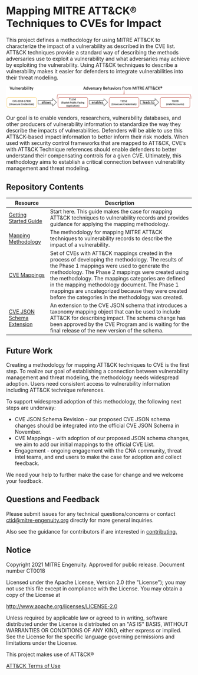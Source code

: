 # Mapping MITRE ATT&CK® Techniques to CVEs for Impact

This project defines a methodology for using MITRE ATT&CK to characterize the impact of a vulnerability as described in the CVE list. ATT&CK techniques provide a standard way of describing the methods adversaries use to exploit a vulnerability and what adversaries may achieve by exploiting the vulnerability. Using ATT&CK techniques to describe a vulnerability makes it easier for defenders to integrate vulnerabilities into their threat modeling. 


![/cve-2018-17900-mapping-example.png](/cve-2018-17900-mapping-example-full.png)

Our goal is to enable vendors, researchers, vulnerability databases, and other producers of vulnerability information to standardize the way they describe the impacts of vulnerabilities. Defenders will be able to use this ATT&CK-based impact information to better inform their risk models. When used with security control frameworks that are mapped to ATT&CK, CVE’s with ATT&CK Technique references should enable defenders to better understand their compensating controls for a given CVE. Ultimately, this methodology aims to establish a critical connection between vulnerability management and threat modeling.

## Repository Contents

| Resource | Description |
| ---- | ---- |
| [Getting Started Guide](/getting-started.md) | Start here. This guide makes the case for mapping ATT&CK techniques to vulnerability records and provides guidance for applying the mapping methodology. |
| [Mapping Methodology](/methodology.md) | The methodology for mapping MITRE ATT&CK techniques to vulnerability records to describe the impact of a vulnerability.  |
| [CVE Mappings](/Att&ckToCveMappings.csv) | Set of CVEs with ATT&CK mappings created in the process of developing the methodology.  The results of the Phase 1 mappings were used to generate the methodology.  The Phase 2 mappings were created using the methodology.  The mappings categories are defined in the mapping methodology document.  The Phase 1 mappings are uncategorized because they were created before the categories in the methodology was created. |
| [CVE JSON Schema Extension](https://github.com/CVEProject/cve-schema/pull/6) | An extension to the CVE JSON schema that introduces a taxonomy mapping object that can be used to include ATT&CK for describing impact.  The schema change has been approved by the CVE Program and is waiting for the final release of the new version of the schema. |

## Future Work

Creating a methodology for mapping ATT&CK techniques to CVE is the first step. To realize our goal of establishing a connection between vulnerability management and threat modeling, the methodology needs widespread adoption. Users need consistent access to vulnerability information including ATT&CK technique references.

To support widespread adoption of this methodology, the following next steps are underway: 

- CVE JSON Schema Revision - our proposed CVE JSON schema changes should be integrated into the official CVE JSON Schema in November. 
- CVE Mappings - with adoption of our proposed JSON schema changes, we aim to add our initial mappings to the official CVE List. 
- Engagement - ongoing engagement with the CNA community, threat intel teams, and end users to make the case for adoption and collect feedback. 

We need your help to further make the case for change and we welcome your feedback.

## Questions and Feedback

Please submit issues for any technical questions/concerns or contact ctid@mitre-engenuity.org directly for more general inquiries.

Also see the guidance for contributors if are interested in [contributing.](/CONTRIBUTING.md)

## Notice

Copyright 2021 MITRE Engenuity. Approved for public release. Document number CT0018

Licensed under the Apache License, Version 2.0 (the "License"); you may not use this file except in compliance with the License. You may obtain a copy of the License at

http://www.apache.org/licenses/LICENSE-2.0

Unless required by applicable law or agreed to in writing, software distributed under the License is distributed on an "AS IS" BASIS, WITHOUT WARRANTIES OR CONDITIONS OF ANY KIND, either express or implied. See the License for the specific language governing permissions and limitations under the License.

This project makes use of ATT&CK®

[ATT&CK Terms of Use](https://attack.mitre.org/resources/terms-of-use/)
